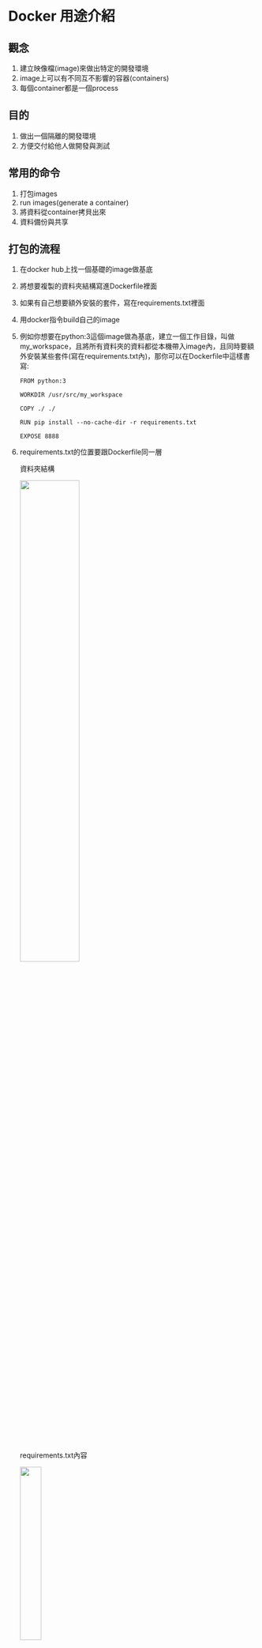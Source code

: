 # Docker 用途介紹

## 觀念

1. 建立映像檔(image)來做出特定的開發環境
2. image上可以有不同互不影響的容器(containers)
3. 每個container都是一個process

## 目的

1. 做出一個隔離的開發環境
2. 方便交付給他人做開發與測試

## 常用的命令

1. 打包images
2. run images(generate a container)
3. 將資料從container拷貝出來
4. 資料備份與共享

## 打包的流程

1. 在docker hub上找一個基礎的image做基底
2. 將想要複製的資料夾結構寫進Dockerfile裡面
3. 如果有自己想要額外安裝的套件，寫在requirements.txt裡面
4. 用docker指令build自己的image
5. 例如你想要在python:3這個image做為基底，建立一個工作目錄，叫做my_workspace，且將所有資料夾的資料都從本機帶入image內，且同時要額外安裝某些套件(寫在requirements.txt內)，那你可以在Dockerfile中這樣書寫:
   ```
   FROM python:3

   WORKDIR /usr/src/my_workspace

   COPY ./ ./

   RUN pip install --no-cache-dir -r requirements.txt

   EXPOSE 8888 
   ```
6. requirements.txt的位置要跟Dockerfile同一層
   
   資料夾結構

   <img src="/images/folder_structure.PNG" width="50%">

   requirements.txt內容

   <img src="/images/requirements.PNG" width="30%">

7. 以docker build指令建立自己的image
   > docker build -t <image_name:tag> .

   ```ex: docker build -t my_first_image:0.0.1 .```
   
8. 這樣之後每個基於此image所建立的container，都會有my_workspace這個開發資料夾，且所有套件的版本都會相同。


## Run images(generate a container)的流程

1. 找到你想run的image id(可能是在dockerhub pull下來的或自己build的)
2. 以docker指令run，如果是要建立一個jupyterlab的開發環境就要記得產生container連外的街口(port)
   ```
   docker run -it -p 82:8888 6de62981d855 /bin/bash \
   -c "jupyter lab --ip='*' --port=8888 --no-browser --allow-root"

   ps: 自己把\ -c的"\"去掉，且不要斷行。
   ```
   
   意思是，你要在在某個image(image id=6de62981d855)上，產生一個container，而且要有想要在container中開啟jupyterlab開發環境，於是產生一個對外接口(8888)連到本機接口(82)，這樣我們在本地網頁輸入localhost:82就可以連到container內部的開發環境(jupyterlab)


## 將container檔案拷貝回本機

1. 找到container ID
2. 以docker cp指令把檔案帶回來(也可以把本機資料拷貝到container)
3. 例如你想要把這某container(0936cf2de3b6)中，/usr/src/my_workspace所有檔案都拷貝回本地路徑C:\Users\使用者名稱\Desktop\volume\data_2下，你可以在本地的終端機輸入以下指令:

```docker cp 0936cf2de3b6:/usr/src/my_workspace C:\Users\電腦使用者名稱\Desktop\volume\data_2```

## 資料備份與共享

> 在docker上跑數據時，若刪除了container，則裡面所有產生的資料一般都會一起消失；且往往會碰到輸出數據需要保存或是不同container數據需要共享或交換的情形，docker中有volume的機制，可以將數據以掛載的方式，達成備份與共享。以下是範例:

1. run一個container，名稱叫做container1，且指定本地的路徑做為volume mapping的地址，掛載到container內。
   ```
   docker run --rm -it -v C:\Users\使用者名稱\Desktop\volume_test:/usr/src/my_workspace/volume \
   --name container1 6de62981d855 /bin/bash
   ps: 
   1. 6de62981d855是image_id
   2. \ --name ...是換行，執行的時候把\刪掉，不要斷行
   ```
2. 產生第二個container，名稱叫做container2，並且利用--volumes-from的指令，將兩個container的資料作連動，共同指向本地的資料夾。
   ```
   docker run --rm -it --volumes-from container1 --name container2 6de62981d855 /bin/bash
   ps:以上的/usr/src/my_workspace/volume是絕對路徑
   ```
3. 這樣在container中，在my_workspace/volume這個資料夾下產生的數據就可以和container2共享，在container2產生的資料也能和container1共享，而且即使這兩個container都被移除了，資料也不會消失，因為已經存在本機資料夾(C:\Users\使用者名稱\Desktop\volume_test)了。

<div style="page-break-after: always;"></div>

# 實作安裝docker及建立container

1. 到 控制台開-程式集-開啟或關閉Windows功能啟動hyper-v(不能啟動找IT)。
2. 輸入指令將資料夾作連動，這樣之後docker就可以裝在D槽，避免C槽塞滿。
   ```
   mklink /j C:\Program Files\Docker D:\Docker\Program Files\Docker
   mklink /j C:\ProgramData\Docker D:\Docker\ProgramData\Docker
   mklink /j C:\Users\使用者名稱\AppData\Local\Docker C:\Docker\AppData\Local\Docker
   mklink /j C:\ProgramData\DockerDesktop D:\Docker\ProgramData\DockerDesktop
   ```
3. 到[官網](https://docs.docker.com/docker-for-windows/install/)下載docker安裝檔，並安裝。
4. 進到某個資料夾(看你想要之後image裡面有甚麼資料夾的結構)下，撰寫Dockerfile，範例可以參考上面。
5. run build命令。
   ```
   docker build -t my_first_image:0.0.1 .
   ```
6. 以下面指令找到建立的image的id。
   ```
   docker images
   ```
7. 以下面指令以該image為基礎，產生container。
   ```
   想要叫出jupyterlab開發:
   docker run -it -p 82:8888 6de62981d855 /bin/bash \
   -c "jupyter lab --ip='*' --port=8888 --no-browser --allow-root"

   ps: 自己把\ -c的"\"去掉，且不要斷行。

   無需叫出jupyterlab:
   docker run -it -p 82:8888 6de62981d855 /bin/bash
   ```
8. 若是開啟jupyterlab的模式，則打開網頁輸入localhost:82，並且在剛剛的終端機中找token，將token貼到Password or token的欄位就可以進入jupyterlab開發了。

進入localhost:82後:
<img src="/images/localhost_jupyterlab.PNG" width="50%">

token位置:
<img src="/images/jupyter_token.png" width="50%">

<div style="page-break-after: always;"></div>

# 資料備份與共享

1. 分別在終端機下，以下指令，如此兩個container(1和2)在/usr/src/my_workspace/volume位置下的資料就會被保存和共用，不會因為container被刪除而資料消失。

   ```
   docker run --rm -it -v C:\Users\使用者名稱\Desktop\volume_test:/usr/src/my_workspace/volume \
   --name container1 6de62981d855 /bin/bash

   ps:以上的\ --name container1 6de62981d855 /bin/bash自已把"\"去掉，寫成一行，不要斷行。

   docker run --rm -it --volumes-from container1 --name container2   6de62981d855 /bin/bash
   ```
2. 由於/usr/src/myworkspace/volume是絕對路徑，要事先知道container的資料夾結構，但基本上都會是 usr/src/...

Reference:

1. https://jchu.cc/2016/04/19-docker.html
2. https://blog.gtwang.org/linux/docker-commands-and-container-management-tutorial/
3. https://hackmd.io/@bluewings1211/SJkLOW9_l?type=view#What-is-a-container